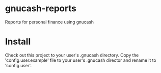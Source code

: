 # gnucash-reports

Reports for personal finance using gnucash

# Install

Check out this project to your user's .gnucash directory. 
Copy the 'config.user.example' file to your user's .gnucash director and rename it to 'config.user'.
